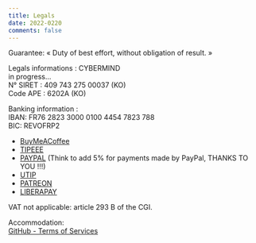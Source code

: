 ```yaml
---
title: Legals
date: 2022-0220
comments: false
---
```


Guarantee: « Duty of best effort, without obligation of result. »

Legals informations : CYBERMIND \
in progress... \
N° SIRET : 409 743 275 00037 (KO)\
Code APE : 6202A (KO)

Banking information : \
IBAN: FR76 2823 3000 0100 4454 7823 788 \
BIC: REVOFRP2

* [BuyMeACoffee](https://www.buymeacoffee.com/CyberMind)
* [TIPEEE](https://fr.tipeee.com/cybermind/)
* [PAYPAL](HTTPS://PAYPAL.ME/KERMA) (Think to add 5% for payments made by PayPal, THANKS TO YOU !!!)
* [UTIP](https://www.utip.io/CyberMind/)
* [PATREON](https://patreon.com/cybermind)
* [LIBERAPAY](https://liberapay.com/CyberMind/)

VAT not applicable: article 293 B of the CGI.

Accommodation: \
[GitHub - Terms of Services](https://docs.github.com/en/github/site-policy/github-terms-of-service#h-additional-terms-for-github-pages) 
